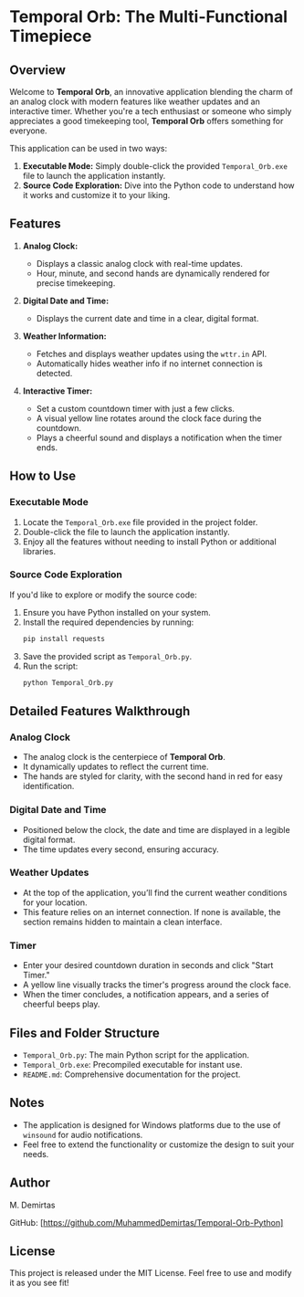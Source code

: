 # Temporal Orb: The Multi-Functional Timepiece

## Overview

Welcome to **Temporal Orb**, an innovative application blending the charm of an analog clock with modern features like weather updates and an interactive timer. Whether you're a tech enthusiast or someone who simply appreciates a good timekeeping tool, **Temporal Orb** offers something for everyone.

This application can be used in two ways:

1. **Executable Mode:** Simply double-click the provided `Temporal_Orb.exe` file to launch the application instantly.
2. **Source Code Exploration:** Dive into the Python code to understand how it works and customize it to your liking.

## Features

1. **Analog Clock:**

   - Displays a classic analog clock with real-time updates.
   - Hour, minute, and second hands are dynamically rendered for precise timekeeping.

2. **Digital Date and Time:**

   - Displays the current date and time in a clear, digital format.

3. **Weather Information:**

   - Fetches and displays weather updates using the `wttr.in` API.
   - Automatically hides weather info if no internet connection is detected.

4. **Interactive Timer:**

   - Set a custom countdown timer with just a few clicks.
   - A visual yellow line rotates around the clock face during the countdown.
   - Plays a cheerful sound and displays a notification when the timer ends.

## How to Use

### Executable Mode

1. Locate the `Temporal_Orb.exe` file provided in the project folder.
2. Double-click the file to launch the application instantly.
3. Enjoy all the features without needing to install Python or additional libraries.

### Source Code Exploration

If you'd like to explore or modify the source code:

1. Ensure you have Python installed on your system.
2. Install the required dependencies by running:
   ```bash
   pip install requests
   ```
3. Save the provided script as `Temporal_Orb.py`.
4. Run the script:
   ```bash
   python Temporal_Orb.py
   ```

## Detailed Features Walkthrough

### Analog Clock

- The analog clock is the centerpiece of **Temporal Orb**.
- It dynamically updates to reflect the current time.
- The hands are styled for clarity, with the second hand in red for easy identification.

### Digital Date and Time

- Positioned below the clock, the date and time are displayed in a legible digital format.
- The time updates every second, ensuring accuracy.

### Weather Updates

- At the top of the application, you’ll find the current weather conditions for your location.
- This feature relies on an internet connection. If none is available, the section remains hidden to maintain a clean interface.

### Timer

- Enter your desired countdown duration in seconds and click "Start Timer."
- A yellow line visually tracks the timer's progress around the clock face.
- When the timer concludes, a notification appears, and a series of cheerful beeps play.

## Files and Folder Structure

- `Temporal_Orb.py`: The main Python script for the application.
- `Temporal_Orb.exe`: Precompiled executable for instant use.
- `README.md`: Comprehensive documentation for the project.

## Notes

- The application is designed for Windows platforms due to the use of `winsound` for audio notifications.
- Feel free to extend the functionality or customize the design to suit your needs.

## Author

M. Demirtas

GitHub: [https://github.com/MuhammedDemirtas/Temporal-Orb-Python]

## License

This project is released under the MIT License. Feel free to use and modify it as you see fit!

